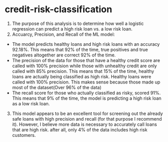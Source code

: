 # credit-risk-classification
1. The purpose of this analysis is to determine how well a logistic regression can predict a high risk loan vs. a low risk loan.
2. Accuarcy, Precision, and Recall of the ML model:
- The model predicts healthy loans and high risk loans with an accuracy 92.18%. This means that 92% of the time, true positives and true negatives altogether are correct 92% of the time.
- The precision of the data for those that have a healthy credit score are called with 100% precision while those with unhealthy credit are only called with 85% precision. This means that 15% of the time, healthy loans are actually being classified as high risk. Healthy loans were called with 100% precision. This makes sense because those made up most of the dataset(Over 96% of the data)
- The recall score for those who actually classified as risky, scored 91%. This means that 9% of the time, the model is predicting a high risk loan as a low risk loan. 
3. This model appears to be an excellent tool for screening out the already safe loans with high precision and recall (for that purpose I recommend it). However, I believe more data is necessary to accurately call loans that are high risk. after all, only 4% of the data includes high risk customers.
